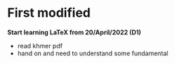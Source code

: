 # First modified

**Start learning LaTeX from 20/April/2022 (D1)**
- read khmer pdf
- hand on and need to understand some fundamental
